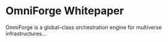 # OmniForge Whitepaper

OmniForge is a global-class orchestration engine for multiverse infrastructures...